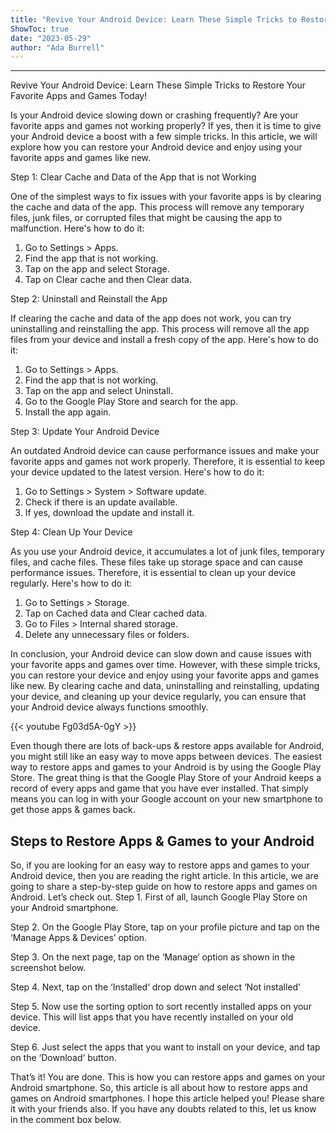 ```yaml
---
title: "Revive Your Android Device: Learn These Simple Tricks to Restore Your Favorite Apps and Games Today!"
ShowToc: true 
date: "2023-05-29"
author: "Ada Burrell"
---
```

*****
Revive Your Android Device: Learn These Simple Tricks to Restore Your Favorite Apps and Games Today!

Is your Android device slowing down or crashing frequently? Are your favorite apps and games not working properly? If yes, then it is time to give your Android device a boost with a few simple tricks. In this article, we will explore how you can restore your Android device and enjoy using your favorite apps and games like new.

Step 1: Clear Cache and Data of the App that is not Working

One of the simplest ways to fix issues with your favorite apps is by clearing the cache and data of the app. This process will remove any temporary files, junk files, or corrupted files that might be causing the app to malfunction. Here's how to do it:

1. Go to Settings > Apps.
2. Find the app that is not working.
3. Tap on the app and select Storage.
4. Tap on Clear cache and then Clear data.

Step 2: Uninstall and Reinstall the App

If clearing the cache and data of the app does not work, you can try uninstalling and reinstalling the app. This process will remove all the app files from your device and install a fresh copy of the app. Here's how to do it:

1. Go to Settings > Apps.
2. Find the app that is not working.
3. Tap on the app and select Uninstall.
4. Go to the Google Play Store and search for the app.
5. Install the app again.

Step 3: Update Your Android Device

An outdated Android device can cause performance issues and make your favorite apps and games not work properly. Therefore, it is essential to keep your device updated to the latest version. Here's how to do it:

1. Go to Settings > System > Software update.
2. Check if there is an update available.
3. If yes, download the update and install it.

Step 4: Clean Up Your Device

As you use your Android device, it accumulates a lot of junk files, temporary files, and cache files. These files take up storage space and can cause performance issues. Therefore, it is essential to clean up your device regularly. Here's how to do it:

1. Go to Settings > Storage.
2. Tap on Cached data and Clear cached data.
3. Go to Files > Internal shared storage.
4. Delete any unnecessary files or folders.

In conclusion, your Android device can slow down and cause issues with your favorite apps and games over time. However, with these simple tricks, you can restore your device and enjoy using your favorite apps and games like new. By clearing cache and data, uninstalling and reinstalling, updating your device, and cleaning up your device regularly, you can ensure that your Android device always functions smoothly.

{{< youtube Fg03d5A-0gY >}} 



Even though there are lots of back-ups & restore apps available for Android, you might still like an easy way to move apps between devices. The easiest way to restore apps and games to your Android is by using the Google Play Store.
The great thing is that the Google Play Store of your Android keeps a record of every apps and game that you have ever installed. That simply means you can log in with your Google account on your new smartphone to get those apps & games back.

 
## Steps to Restore Apps & Games to your Android


So, if you are looking for an easy way to restore apps and games to your Android device, then you are reading the right article. In this article, we are going to share a step-by-step guide on how to restore apps and games on Android. Let’s check out.
Step 1. First of all, launch Google Play Store on your Android smartphone.

Step 2. On the Google Play Store, tap on your profile picture and tap on the ‘Manage Apps & Devices’ option.

Step 3. On the next page, tap on the ‘Manage‘ option as shown in the screenshot below.

Step 4. Next, tap on the ‘Installed‘ drop down and select ‘Not installed’

Step 5. Now use the sorting option to sort recently installed apps on your device. This will list apps that you have recently installed on your old device.

Step 6. Just select the apps that you want to install on your device, and tap on the ‘Download‘ button.

That’s it! You are done. This is how you can restore apps and games on your Android smartphone.
So, this article is all about how to restore apps and games on Android smartphones. I hope this article helped you! Please share it with your friends also. If you have any doubts related to this, let us know in the comment box below.





